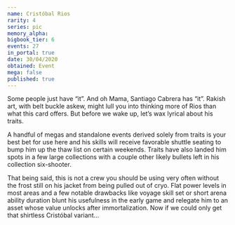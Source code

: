 ```yaml
---
name: Cristóbal Rios
rarity: 4
series: pic
memory_alpha:
bigbook_tier: 6
events: 27
in_portal: true
date: 30/04/2020
obtained: Event
mega: false
published: true
---
```


Some people just have “it”. And oh Mama, Santiago Cabrera has “it”. Rakish art, with belt buckle askew, might lull you into thinking more of Rios than what this card offers. But before we wake up, let’s wax lyrical about his traits.

A handful of megas and standalone events derived solely from traits is your best bet for use here and his skills will receive favorable shuttle seating to bump him up the thaw list on certain weekends. Traits have also landed him spots in a few large collections with a couple other likely bullets left in his collection six-shooter. 

That being said, this is not a crew you should be using very often without the frost still on his jacket from being pulled out of cryo. Flat power levels in most areas and a few notable drawbacks like voyage skill set or short arena ability duration blunt his usefulness in the early game and relegate him to an asset whose value unlocks after immortalization. Now if we could only get that shirtless Cristóbal variant…
